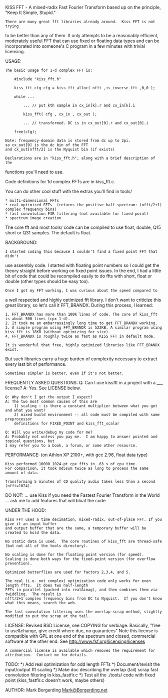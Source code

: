 KISS FFT - A mixed-radix Fast Fourier Transform based up on the principle, 
"Keep It Simple, Stupid."

    There are many great fft libraries already around.  Kiss FFT is not trying
to be better than any of them.  It only attempts to be a reasonably efficient, 
moderately useful FFT that can use fixed or floating data types and can be 
incorporated into someone's C program in a few minutes with trivial licensing.

USAGE:

    The basic usage for 1-d complex FFT is:

        #include "kiss_fft.h"

        kiss_fft_cfg cfg = kiss_fft_alloc( nfft ,is_inverse_fft ,0,0 );

        while ...
        
            ... // put kth sample in cx_in[k].r and cx_in[k].i
            
            kiss_fft( cfg , cx_in , cx_out );
            
            ... // transformed. DC is in cx_out[0].r and cx_out[0].i 
            
        free(cfg);

    Note: frequency-domain data is stored from dc up to 2pi.
    so cx_out[0] is the dc bin of the FFT
    and cx_out[nfft/2] is the Nyquist bin (if exists)

    Declarations are in "kiss_fft.h", along with a brief description of the 
functions you'll need to use. 

Code definitions for 1d complex FFTs are in kiss_fft.c.

You can do other cool stuff with the extras you'll find in tools/

    * multi-dimensional FFTs 
    * real-optimized FFTs  (returns the positive half-spectrum: (nfft/2+1) complex frequency bins)
    * fast convolution FIR filtering (not available for fixed point)
    * spectrum image creation

The core fft and most tools/ code can be compiled to use float, double,
 Q15 short or Q31 samples. The default is float.


BACKGROUND:

    I started coding this because I couldn't find a fixed point FFT that didn't 
use assembly code.  I started with floating point numbers so I could get the 
theory straight before working on fixed point issues.  In the end, I had a 
little bit of code that could be recompiled easily to do ffts with short, float
or double (other types should be easy too).  

    Once I got my FFT working, I was curious about the speed compared to
a well respected and highly optimized fft library.  I don't want to criticize 
this great library, so let's call it FFT_BRANDX.
During this process, I learned:

    1. FFT_BRANDX has more than 100K lines of code. The core of kiss_fft is about 500 lines (cpx 1-d).
    2. It took me an embarrassingly long time to get FFT_BRANDX working.
    3. A simple program using FFT_BRANDX is 522KB. A similar program using kiss_fft is 18KB (without optimizing for size).
    4. FFT_BRANDX is roughly twice as fast as KISS FFT in default mode.

    It is wonderful that free, highly optimized libraries like FFT_BRANDX exist.
But such libraries carry a huge burden of complexity necessary to extract every 
last bit of performance.

    Sometimes simpler is better, even if it's not better.

FREQUENTLY ASKED QUESTIONS:
	Q: Can I use kissfft in a project with a ___ license?
	A: Yes.  See LICENSE below.

	Q: Why don't I get the output I expect?
	A: The two most common causes of this are 
		1) scaling : is there a constant multiplier between what you got and what you want?
		2) mixed build environment -- all code must be compiled with same preprocessor 
		definitions for FIXED_POINT and kiss_fft_scalar

	Q: Will you write/debug my code for me?
	A: Probably not unless you pay me.  I am happy to answer pointed and topical questions, but 
	I may refer you to a book, a forum, or some other resource.


PERFORMANCE:
    (on Athlon XP 2100+, with gcc 2.96, float data type)

    Kiss performed 10000 1024-pt cpx ffts in .63 s of cpu time.
    For comparison, it took md5sum twice as long to process the same amount of data.

    Transforming 5 minutes of CD quality audio takes less than a second (nfft=1024). 

DO NOT:
    ... use Kiss if you need the Fastest Fourier Transform in the World
    ... ask me to add features that will bloat the code

UNDER THE HOOD:

    Kiss FFT uses a time decimation, mixed-radix, out-of-place FFT. If you give it an input buffer  
    and output buffer that are the same, a temporary buffer will be created to hold the data.

    No static data is used.  The core routines of kiss_fft are thread-safe (but not all of the tools directory).

    No scaling is done for the floating point version (for speed).  
    Scaling is done both ways for the fixed-point version (for overflow prevention).

    Optimized butterflies are used for factors 2,3,4, and 5. 

    The real (i.e. not complex) optimization code only works for even length ffts.  It does two half-length
    FFTs in parallel (packed into real&imag), and then combines them via twiddling.  The result is 
    nfft/2+1 complex frequency bins from DC to Nyquist.  If you don't know what this means, search the web.

    The fast convolution filtering uses the overlap-scrap method, slightly 
    modified to put the scrap at the tail.

LICENSE:
    Revised BSD License, see COPYING for verbiage. 
    Basically, "free to use&change, give credit where due, no guarantees"
    Note this license is compatible with GPL at one end of the spectrum and closed, commercial software at 
    the other end.  See http://www.fsf.org/licensing/licenses

    A commercial license is available which removes the requirement for attribution.  Contact me for details.

  
TODO:
    *) Add real optimization for odd length FFTs 
    *) Document/revisit the input/output fft scaling
    *) Make doc describing the overlap (tail) scrap fast convolution filtering in kiss_fastfir.c
    *) Test all the ./tools/ code with fixed point (kiss_fastfir.c doesn't work, maybe others)

AUTHOR:
    Mark Borgerding
    Mark@Borgerding.net
